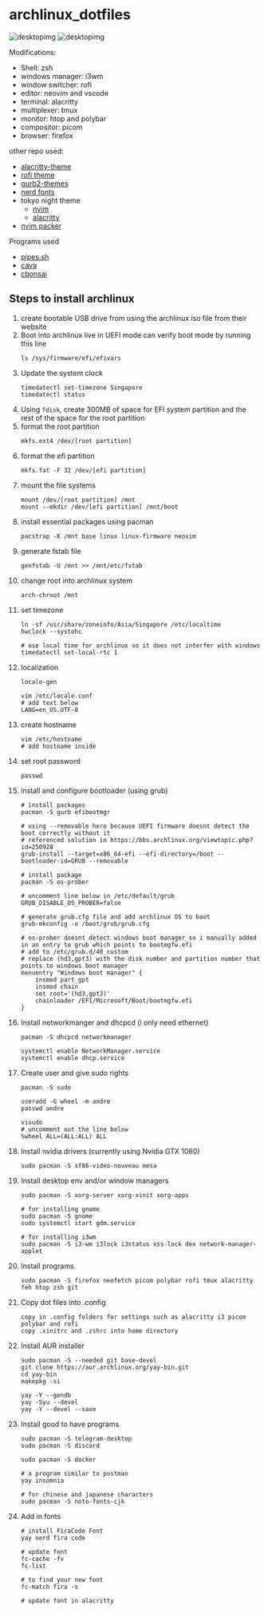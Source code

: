 # archlinux_dotfiles

![desktopimg](./images/desktop4.png)
![desktopimg](./images/desktop2.png)

Modifications:

- Shell: zsh
- windows manager: i3wm
- window switcher: rofi
- editor: neovim and vscode
- terminal: alacritty
- multiplexer: tmux
- monitor: htop and polybar
- compositor: picom
- browser: firefox

other repo used:

- [alacritty-theme](https://github.com/alacritty/alacritty-theme)
- [rofi theme](https://github.com/adi1090x/rofi)
- [gurb2-themes](https://github.com/vinceliuice/grub2-themes)
- [nerd fonts](https://www.nerdfonts.com/#home)
- tokyo night theme
    - [nvim](https://github.com/folke/tokyonight.nvim)
    - [alacritty](https://github.com/zatchheems/tokyo-night-alacritty-theme)
- [nvim packer](https://github.com/wbthomason/packer.nvim)

Programs used
- [pipes.sh](https://github.com/pipeseroni/pipes.sh)
- [cava](https://github.com/karlstav/cava)
- [cbonsai](https://gitlab.com/jallbrit/cbonsai)

## Steps to install archlinux

1. create bootable USB drive from using the archlinux iso file from their website
2. Boot into archlinux live in UEFI mode
    can verify boot mode by running this line
    ```
    ls /sys/firmware/efi/efivars
    ```
3. Update the system clock
   ```
   timedatectl set-timezone Singapore
   timedatectl status
   ```
4. Using `fdisk`, create 300MB of space for EFI system partition and the rest of the space for the root partition
5. format the root partition
    ```
    mkfs.ext4 /dev/[root partition]
    ```
6. format the efi partition
    ```
    mkfs.fat -F 32 /dev/[efi partition]
    ```
7. mount the file systems
   ```
   mount /dev/[root partition] /mnt
   mount --mkdir /dev/[efi partition] /mnt/boot
   ```
8. install essential packages using pacman
   ```
   pacstrap -K /mnt base linux linux-firmware neovim
   ```
9. generate fstab file
   ```
   genfstab -U /mnt >> /mnt/etc/fstab
   ```
10. change root into archlinux system
    ```
    arch-chroot /mnt
    ```
11. set timezone
    ```
    ln -sf /usr/share/zoneinfo/Asia/Singapore /etc/localtime
    hwclock --systohc

    # use local time for archlinux so it does not interfer with windows
    timedatectl set-local-rtc 1
    ```
12. localization
    ```
    locale-gen

    vim /etc/locale.conf
    # add text below
    LANG=en_US.UTF-8
    ```
13. create hostname
    ```
    vim /etc/hostname
    # add hostname inside
    ```
14. set root password
    ```
    passwd
    ```
15. install and configure bootloader (using grub)
    ```
    # install packages
    pacman -S gurb efibootmgr

    # using --removable here because UEFI firmware doesnt detect the boot correctly without it
    # referenced solution in https://bbs.archlinux.org/viewtopic.php?id=250928
    grub-install --target=x86_64-efi --efi-directory=/boot --bootloader-id=GRUB --removable

    # install package
    pacman -S os-prober

    # uncomment line below in /etc/default/grub
    GRUB_DISABLE_OS_PROBER=false

    # generate grub.cfg file and add archlinux OS to boot
    grub-mkconfig -o /boot/grub/grub.cfg

    # os-prober doesnt detect windows boot manager so i manually added in an entry to grub which points to bootmgfw.efi
    # add to /etc/grub.d/40_custom
    # replace (hd3,gpt3) with the disk number and partition number that points to windows boot manager
    menuentry "Windows boot manager" {
        insmod part_gpt
        insmod chain
        set root='(hd3,gpt3)'
        chainloader /EFI/Microsoft/Boot/bootmgfw.efi
    }

    ```
16. Install networkmanger and dhcpcd (i only need ethernet)
    ```
    pacman -S dhcpcd networkmanager

    systemctl enable NetworkManager.service
    systemctl enable dhcp.service
    ```
17. Create user and give sudo rights
    ```
    pacman -S sudo

    useradd -G wheel -m andre
    passwd andre

    visudo
    # uncomment out the line below
    %wheel ALL=(ALL:ALL) ALL
    ```
18. Install nvidia drivers (currently using Nvidia GTX 1060)
    ```
    sudo pacman -S xf86-video-nouveau mesa
    ```
19. Install desktop env and/or window managers
    ```
    sudo pacman -S xorg-server xorg-xinit xorg-apps

    # for installing gnome
    sudo pacman -S gnome
    sudo systemctl start gdm.service

    # for installing i3wm
    sudo pacman -S i3-wm i3lock i3status xss-lock dex network-manager-applet
    ```
20. Install programs
    ```
    sudo pacman -S firefox neofetch picom polybar rofi tmux alacritty feh htop zsh git
    ```
21. Copy dot files into .config
    ```
    copy in .config folders for settings such as alacritty i3 picom polybar and rofi
    copy .xinitrc and .zshrc into home directory
    ```
22. Install AUR installer
    ```
    sudo pacman -S --needed git base-devel
    git clone https://aur.archlinux.org/yay-bin.git
    cd yay-bin
    makepkg -si

    yay -Y --gendb
    yay -Syu --devel
    yay -Y --devel --save
    ```
23. Install good to have programs
    ```
    sudo pacman -S telegram-desktop
    sudo pacman -S discord

    sudo pacman -S docker

    # a program similar to postman
    yay insomnia

    # for chinese and japanese characters
    sudo pacman -S noto-fonts-cjk
    ```
24. Add in fonts
    ```
    # install FiraCode Font
    yay nerd fira code

    # update font
    fc-cache -fv
    fc-list

    # to find your new font
    fc-match fira -s

    # update font in alacritty
    ```
